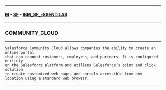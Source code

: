 
---

#### [M](https://github.com/ttltrk/TTT/blob/master/menu.md) - [SF](https://github.com/ttltrk/TTT/blob/master/SALE/SALE.md) - [IBM_SF_ESSENTILAS](https://github.com/ttltrk/TTT/blob/master/SALE/IBM_SF_ESSENTIALS/IBM_SF_ESSENTIALS.md)

---

### COMMUNITY_CLOUD

---

```
Salesforce Community Cloud allows companies the ability to create an online portal
that can connect customers, employees, and partners. It is configured entirely
on the Salesforce platform and utilizes Salesforce’s point and click solution
to create customized web pages and portals accessible from any location using a standard web browser.
```

---
